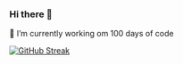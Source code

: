 ### Hi there 👋
🔭 I’m currently working om 100 days of code

[![GitHub Streak](https://streak-stats.demolab.com/?user=Diya-Sajan)](https://git.io/streak-stats)
<!--
**Diya-Sajan/Diya-Sajan** is a ✨ _special_ ✨ repository because its `README.md` (this file) appears on your GitHub profile.

Here are some ideas to get you started:

- 🔭 I’m currently working on ...
- 🌱 I’m currently learning ...
- 👯 I’m looking to collaborate on ...
- 🤔 I’m looking for help with ...
- 💬 Ask me about ...
- 📫 How to reach me: ...
- 😄 Pronouns: ...
- ⚡ Fun fact: ...
-->
